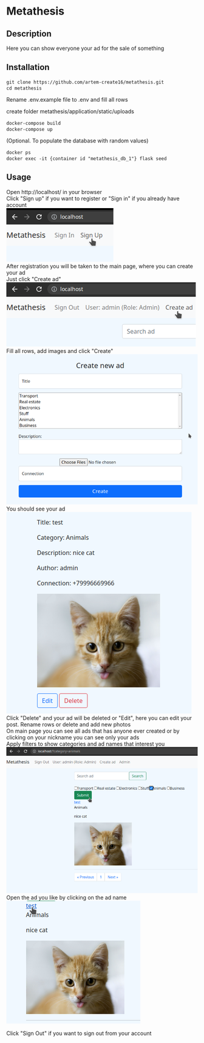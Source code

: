 # Metathesis
## Description
Here you can show everyone your ad for the sale of something
## Installation
```
git clone https://github.com/artem-create16/metathesis.git
cd metathesis
```
Rename .env.example file to .env and fill all rows

create folder metathesis/application/static/uploads
```
docker-compose build
docker-compose up
```

(Optional. To populate the database with random values)

```
docker ps
docker exec -it {container id "metathesis_db_1"} flask seed 
```
## Usage
Open http://localhost/ in your browser <br />
Click "Sign up" if you want to register or "Sign in" if you already have account <br />
![alt text](https://github.com/artem-create16/metathesis/blob/master/asserts/images/reg.png?raw=true) <br />
After registration you will be taken to the main page, where you can create your ad <br />
Just click "Create ad" <br />
![alt text](https://github.com/artem-create16/metathesis/blob/master/asserts/images/create.png?raw=true) <br />
Fill all rows, add images and click "Create" <br />
![alt text](https://github.com/artem-create16/metathesis/blob/master/asserts/images/create_post.png?raw=true) <br />
You should see your ad <br />
![alt text](https://github.com/artem-create16/metathesis/blob/master/asserts/images/nice_cat.png?raw=true) <br />
Click "Delete" and your ad will be deleted or "Edit", here you can edit your post. Rename rows or delete and add new photos <br />
On main page you can see all ads that has anyone ever created or by clicking on your nickname you can see only your ads<br />
Apply filters to show categories and ad names that interest you <br />
![alt text](https://github.com/artem-create16/metathesis/blob/master/asserts/images/filters.png?raw=true) <br />
Open the ad you like by clicking on the ad name <br />
![alt text](https://github.com/artem-create16/metathesis/blob/master/asserts/images/open.png?raw=true) <br />

Click "Sign Out" if you want to sign out from your account
